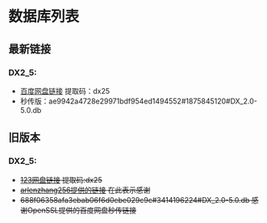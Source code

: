 # 数据库列表
## 最新链接
### DX2_5:
- [百度网盘链接](https://pan.baidu.com/s/1I10grt-by9EVBO93Uk12wQ?pwd=dx25)  提取码：dx25
- 秒传版：ae9942a4728e29971bdf954ed1494552#1875845120#DX_2.0-5.0.db

## 旧版本
### DX2_5:
- ~~[123网盘链接](https://www.123pan.com/s/oNv9-zWI2.html)  提取码:dx25~~
- ~~[arlenzhang256提供的链接](https://cloud.zyuan.xyz/s/kR5s6) 在此表示感谢~~
- ~~688f06358afa3ebab06f6d0ebe029c9c#3414196224#DX_2.0-5.0.db    感谢OpenSSL提供的百度网盘秒传链接~~
